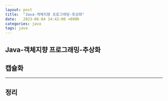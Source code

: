 ```yaml
---
layout: post
title:  "Java-객체지향 프로그래밍-추상화"
date:   2023-06-04 14:42:00 +0900
categories: java
tags: java
---
```


## Java-객체지향 프로그래밍-추상화

## 캡슐화


---



## 정리



